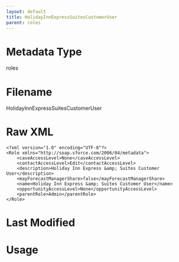 ```yaml
---
layout: default
title: HolidayInnExpressSuitesCustomerUser
parent: roles
---
```

# Metadata Type
roles


# Filename 
HolidayInnExpressSuitesCustomerUser


# Raw XML
```
<?xml version="1.0" encoding="UTF-8"?>
<Role xmlns="http://soap.sforce.com/2006/04/metadata">
    <caseAccessLevel>None</caseAccessLevel>
    <contactAccessLevel>Edit</contactAccessLevel>
    <description>Holiday Inn Express &amp; Suites Customer User</description>
    <mayForecastManagerShare>false</mayForecastManagerShare>
    <name>Holiday Inn Express &amp; Suites Customer User</name>
    <opportunityAccessLevel>None</opportunityAccessLevel>
    <parentRole>Admin</parentRole>
</Role>
```


# Last Modified


# Usage
